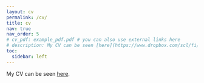```yaml
---
layout: cv
permalink: /cv/
title: cv
nav: true
nav_order: 5
# cv_pdf: example_pdf.pdf # you can also use external links here
# description: My CV can be seen [here](https://www.dropbox.com/scl/fi/ldshi3v0paj0mdan7zibd/Lim_2024_no_ref.pdf?rlkey=o67s5llf9hbfw1lwblle9vgc6&st=8ocpssrm&dl=0).
toc:
  sidebar: left
---
```

My CV can be seen [here](https://www.dropbox.com/scl/fi/ldshi3v0paj0mdan7zibd/Lim_2024_no_ref.pdf?rlkey=o67s5llf9hbfw1lwblle9vgc6&st=8ocpssrm&dl=0).
